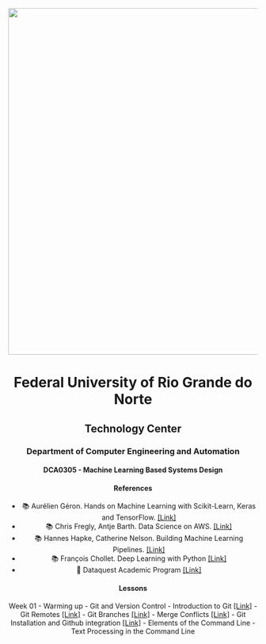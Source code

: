 
<center><img width="700" src="https://drive.google.com/uc?export=view&id=10dNjeqE4Ub-Ju58KA9inw6tNt3KS9Z6B"></center>
<center>


# Federal University of Rio Grande do Norte
## Technology Center
### Department of Computer Engineering and Automation 

#### DCA0305 - Machine Learning Based Systems Design

#### References

- :books: Aurélien Géron. Hands on Machine Learning with Scikit-Learn, Keras and TensorFlow. [[Link]](https://www.oreilly.com/library/view/hands-on-machine-learning/9781492032632/)
- :books: Chris Fregly, Antje Barth. Data Science on AWS. [[Link]](https://www.oreilly.com/library/view/data-science-on/9781492079385/)
- :books: Hannes Hapke, Catherine Nelson. Building Machine Learning Pipelines. [[Link]](https://www.oreilly.com/library/view/building-machine-learning/9781492053187/)
- :books: François Chollet. Deep Learning with Python [[Link]](https://www.manning.com/books/deep-learning-with-python-second-edition)
- :fist_right: Dataquest Academic Program [[Link]](https://www.dataquest.io/academic-program/)

#### Lessons

Week 01 - Warming up
	- Git and Version Control
		- Introduction to Git [[Link]](https://app.dataquest.io/c/24/m/98/introduction-to-git)
		- Git Remotes [[Link]](https://app.dataquest.io/c/24/m/119/git-remotes)
		- Git Branches [[Link]](https://app.dataquest.io/c/24/m/120/git-branches)
		- Merge Conflicts [[Link]](https://app.dataquest.io/c/24/m/121/merge-conflicts)
		- Git Installation and Github integration [[Link]](https://app.dataquest.io/c/24/m/128/project%3A-git-installation-and-github-integration?path=2)
	- Elements of the Command Line
	- Text Processing in the Command Line



